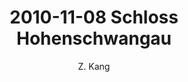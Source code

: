 ---
layout: post
title: "2010-11-08 Schloss Hohenschwangau"
author: "Z. Kang"
categories: story
tags: [stroy]
image: 2010-11-08-Schloss-Hohenschwangau.jpg
---